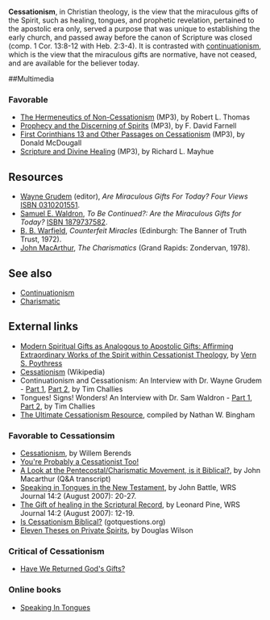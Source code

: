 **Cessationism**, in Christian theology, is the view that the
miraculous gifts of the Spirit, such as healing, tongues, and
prophetic revelation, pertained to the apostolic era only, served a
purpose that was unique to establishing the early church, and
passed away before the canon of Scripture was closed (comp. 1 Cor.
13:8-12 with Heb. 2:3-4). It is contrasted with
[continuationism](Continuationism "Continuationism"), which is the
view that the miraculous gifts are normative, have not ceased, and
are available for the believer today.

##Multimedia

### Favorable

-   [The Hermeneutics of Non-Cessationism](http://audio.tms.edu/tmstrans.asp?id=28&fn=fcsThomas03.mp3&ministry_id=3&url=http://www.tms.edu/audio.asp)
    (MP3), by Robert L. Thomas
-   [Prophecy and the Discerning of Spirits](http://audio.tms.edu/tmstrans.asp?id=29&fn=fcsFarnell03.mp3&ministry_id=3&url=http://www.tms.edu/audio.asp)
    (MP3), by F. David Farnell
-   [First Corinthians 13 and Other Passages on Cessationism](http://audio.tms.edu/tmstrans.asp?id=30&fn=fcsMcDougall03.mp3&ministry_id=3&url=http://www.tms.edu/audio.asp)
    (MP3), by Donald McDougall
-   [Scripture and Divine Healing](http://audio.tms.edu/tmstrans.asp?id=31&fn=fcsMayhue03.mp3&ministry_id=3&url=http://www.tms.edu/audio.asp)
    (MP3), by Richard L. Mayhue

## Resources

-   [Wayne Grudem](Wayne_Grudem "Wayne Grudem") (editor),
    *Are Miraculous Gifts For Today? Four Views*
    [ISBN 0310201551](http://www.theopedia.com/Special:BookSources/0310201551).
-   [Samuel E. Waldron](Samuel_E._Waldron "Samuel E. Waldron"),
    *To Be Continued?: Are the Miraculous Gifts for Today?*
    [ISBN 1879737582](http://www.theopedia.com/Special:BookSources/1879737582).
-   [B. B. Warfield](B._B._Warfield "B. B. Warfield"),
    *Counterfeit Miracles* (Edinburgh: The Banner of Truth Trust,
    1972).
-   [John MacArthur](John_MacArthur "John MacArthur"),
    *The Charismatics* (Grand Rapids: Zondervan, 1978).

## See also

-   [Continuationism](Continuationism "Continuationism")
-   [Charismatic](Charismatic "Charismatic")

## External links

-   [Modern Spiritual Gifts as Analogous to Apostolic Gifts: Affirming Extraordinary Works of the Spirit within Cessationist Theology](http://www.frame-poythress.org/poythress_articles/1996Modern.htm),
    by [Vern S. Poythress](Vern_Poythress "Vern Poythress")
-   [Cessationism](http://en.wikipedia.org/wiki/Cessationism)
    (Wikipedia)
-   Continuationism and Cessationism: An Interview with Dr. Wayne
    Grudem - [Part 1](http://www.challies.com/archives/001518.php),
    [Part 2](http://www.challies.com/archives/001521.php), by Tim
    Challies
-   Tongues! Signs! Wonders! An Interview with Dr. Sam Waldron -
    [Part 1](http://www.challies.com/archives/001511.php),
    [Part 2](http://www.challies.com/archives/interviews/tongues-signs-w-1.php),
    by Tim Challies
-   [The Ultimate Cessationism Resource](http://cessationism.com),
    compiled by Nathan W. Bingham

### Favorable to Cessationsim

-   [Cessationism](http://www.pastornet.net.au/rtc/cessatn.htm), by
    Willem Berends
-   [You're Probably a Cessationist Too!](http://phillipjohnson.blogspot.com/2006/01/youre-probably-cessationist-too.html)
-   [A Look at the Pentecostal/Charismatic Movement, is it Biblical?](http://www.biblebb.com/files/MAC/qacharismatics.htm),
    by John Macarthur (Q&A transcript)
-   [Speaking in Tongues in the New Testament](http://www.wrs.edu/Materials_for_Web_Site/Journals/14-2_Aug-2007/Battle--Speaking_Tongues.pdf),
    by John Battle, WRS Journal 14:2 (August 2007): 20-27.
-   [The Gift of healing in the Scriptural Record](http://www.wrs.edu/Materials_for_Web_Site/Journals/14-2_Aug-2007/Pine--Gift_of_Healing_in_Scripture.pdf),
    by Leonard Pine, WRS Journal 14:2 (August 2007): 12-19.
-   [Is Cessationism Biblical?](http://www.gotquestions.org)
    (gotquestions.org)
-   [Eleven Theses on Private Spirits](http://dougwils.com/index.php?option=com_content&view=article&id=8857:eleven-theses-on-private-spirits&catid=155:private-spirits),
    by Douglas Wilson

### Critical of Cessationism

-   [Have We Returned God's Gifts?](http://www.spirithome.com/cessatio.html)

### Online books

-   [Speaking In Tongues](http://www.christianissues.biz/tongues.html)




